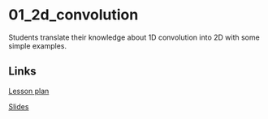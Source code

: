 # 01_2d_convolution

Students translate their knowledge about 1D convolution into 2D with some simple examples.

## Links

[Lesson plan](https://docs.google.com/document/d/1hvlBxSxJsZ8wmLUKRhgjXiqN_cMI4Mha06oVZYHb-VY/edit)

[Slides](https://docs.google.com/presentation/d/1KBE6ZrM-yGWqdxQW7aD_52K_gtQfz4fl64GsiTuqy9k/edit#slide=id.g2a1d454b12d_0_0)
